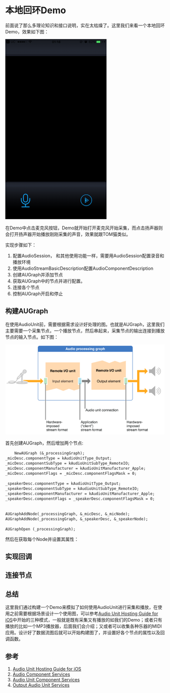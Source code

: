 # 本地回环Demo
前面说了那么多理论知识和接口说明，实在太枯燥了。这里我们来看一个本地回环Demo，效果如下图：

![loopback_demo](./images/loopback_demo.png)

在Demo中点击麦克风按钮，Demo就开始打开麦克风开始采集，而点击扬声器则会打开扬声器开始播放刚刚采集的声音，效果就跟TOM猫类似。

实现步骤如下：

1. 配置AudioSession， 和其他使用功能一样，需要用AudioSession配置录音和播放环境
2. 使用AudioStreamBasicDescription配置AudioComponentDescription
3. 创建AUGraph并添加节点
4. 获取AUGraph中的节点并进行配置。
5. 连接各个节点
6. 控制AUGraph开启和停止


## 构建AUGraph
在使用AudioUnit前，需要根据需求设计好处理的图。也就是AUGraph，这里我们主要需要一个采集节点，一个播放节点，然后串起来，采集节点的输出连接到播放节点的输入节点。如下图：

![loopback_graph](./images/loopback_graph.png)

首先创建AUGraph，然后增加两个节点:

	    NewAUGraph (&_processingGraph);
    _micDesc.componentType = kAudioUnitType_Output;
    _micDesc.componentSubType = kAudioUnitSubType_RemoteIO;
    _micDesc.componentManufacturer = kAudioUnitManufacturer_Apple;
    _micDesc.componentFlags = _micDesc.componentFlagsMask = 0;
    
    _speakerDesc.componentType = kAudioUnitType_Output;
    _speakerDesc.componentSubType = kAudioUnitSubType_RemoteIO;
    _speakerDesc.componentManufacturer = kAudioUnitManufacturer_Apple;
    _speakerDesc.componentFlags = _speakerDesc.componentFlagsMask = 0;
    
    
    AUGraphAddNode(_processingGraph, &_micDesc, &_micNode);
    AUGraphAddNode(_processingGraph, &_speakerDesc, &_speakerNode);
    
    AUGraphOpen (_processingGraph);
    
然后在获取每个Node并设置其属性：


## 实现回调


## 连接节点


## 总结
这里我们通过构建一个Demo来模拟了如何使用AudioUnit进行采集和播放，在使用之前需要根据场景设计一个使用图，可以参考[Audio Unit Hosting Guide for iOS](https://developer.apple.com/library/content/documentation/MusicAudio/Conceptual/AudioUnitHostingGuide_iOS/ConstructingAudioUnitApps/ConstructingAudioUnitApps.html#//apple_ref/doc/uid/TP40009492-CH16-SW1)中开始的三种模式，一般就是既有采集又有播放的如我们的Demo；或者只有播放的比如一个MP3播放器，后面我们会介绍；又或者可以收集各种乐器的MIDI应用。设计好了数据流图后就可以开始构建图了，并设置好各个节点的属性以及回调函数。

## 参考

1. [Audio Unit Hosting Guide for iOS](https://developer.apple.com/library/content/documentation/MusicAudio/Conceptual/AudioUnitHostingGuide_iOS/ConstructingAudioUnitApps/ConstructingAudioUnitApps.html#//apple_ref/doc/uid/TP40009492-CH16-SW1)
2. [Audio Component Services](https://developer.apple.com/reference/audiounit/1653552-audio_component_services)
3. [Audio Unit Component Services](https://developer.apple.com/reference/audiounit/1653800-audio_unit_component_services)
4. [Output Audio Unit Services](https://developer.apple.com/reference/audiounit/1651082-output_audio_unit_services)

	
	


